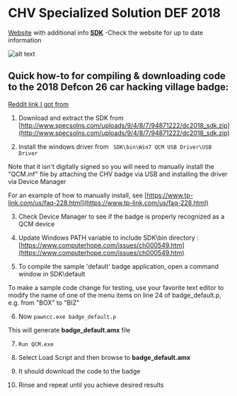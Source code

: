 # CHV Specialized Solution DEF 2018

[Website](http://www.specsolns.com/defcon) with additional info
[**SDK**](http://www.specsolns.com/uploads/9/4/8/7/94871222/dc2018_sdk.zip)
-Check the website for up to date information

![alt text](https://raw.githubusercontent.com/username/projectname/branch/path/asset/img.png)


## Quick how-to for compiling & downloading code to the 2018 Defcon 26 car hacking village badge:

[Reddit link I got from](https://www.reddit.com/r/Defcon/comments/97c57z/chv_badge_hello_wolrd/)

1. Download and extract the SDK from [http://www.specsolns.com/uploads/9/4/8/7/94871222/dc2018_sdk.zip](http://www.specsolns.com/uploads/9/4/8/7/94871222/dc2018_sdk.zip)

2. Install the windows driver from ``` SDK\bin\Win7 QCM USB Driver\USB Driver```

 Note that it isn't digitally signed so you will need to manually install the "QCM.inf" file by attaching the CHV badge via USB and installing the driver via Device Manager

 For an example of how to manually install, see [https://www.tp-link.com/us/faq-228.html](https://www.tp-link.com/us/faq-228.html)

3. Check Device Manager to see if the badge is properly recognized as a QCM device

4. Update Windows PATH variable to include SDK\bin directory : [https://www.computerhope.com/issues/ch000549.htm](https://www.computerhope.com/issues/ch000549.htm)

5. To compile the sample 'default' badge application, open a command window in SDK\default

To make a sample code change for testing, use your favorite text editor to modify the name of one of the menu items on line 24 of badge_default.p, e.g. from "BOX" to "BIZ"

6. Now ```pawncc.exe badge_default.p```

This will generate **badge_default.amx** file

7. ```Run QCM.exe```

8. Select Load Script and then browse to **badge_default.amx**

9. It should download the code to the badge

10. Rinse and repeat until you achieve desired results


